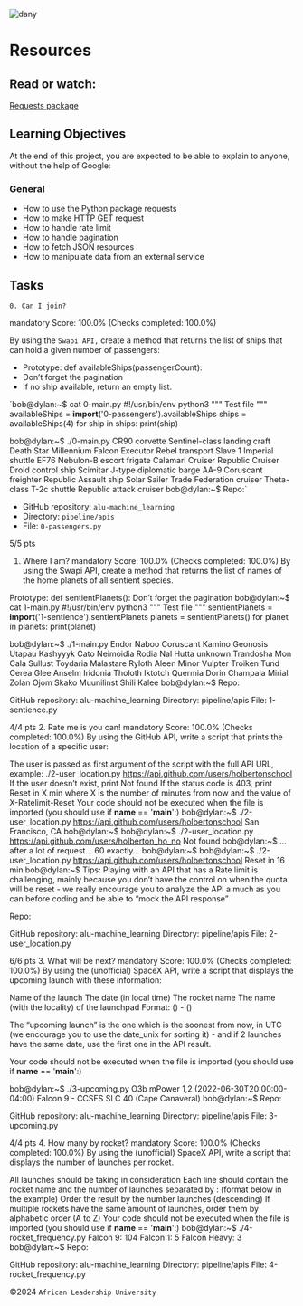 ![dany](https://github.com/user-attachments/assets/14386cdd-57c1-4552-b860-8f79367afd08)

# Resources
## Read or watch:

[Requests package](https://docs.python-requests.org/en/latest/)

## Learning Objectives

At the end of this project, you are expected to be able to explain to anyone, without the help of Google:

### General

- How to use the Python package requests
- How to make HTTP GET request
- How to handle rate limit
- How to handle pagination
- How to fetch JSON resources
- How to manipulate data from an external service

## Tasks

`0. Can I join?`

mandatory
Score: 100.0% (Checks completed: 100.0%)

By using the `Swapi API,` create a method that returns the list of ships that can hold a given number of passengers:

- Prototype: def availableShips(passengerCount):
- Don’t forget the pagination
- If no ship available, return an empty list.
  
`bob@dylan:~$ cat 0-main.py
#!/usr/bin/env python3
"""
Test file
"""
availableShips = __import__('0-passengers').availableShips
ships = availableShips(4)
for ship in ships:
    print(ship)

bob@dylan:~$ ./0-main.py
CR90 corvette
Sentinel-class landing craft
Death Star
Millennium Falcon
Executor
Rebel transport
Slave 1
Imperial shuttle
EF76 Nebulon-B escort frigate
Calamari Cruiser
Republic Cruiser
Droid control ship
Scimitar
J-type diplomatic barge
AA-9 Coruscant freighter
Republic Assault ship
Solar Sailer
Trade Federation cruiser
Theta-class T-2c shuttle
Republic attack cruiser
bob@dylan:~$
Repo:`

- GitHub repository: `alu-machine_learning`
- Directory: `pipeline/apis`
- File: `0-passengers.py`
 
5/5 pts
1. Where I am?
mandatory
Score: 100.0% (Checks completed: 100.0%)
By using the Swapi API, create a method that returns the list of names of the home planets of all sentient species.

Prototype: def sentientPlanets():
Don’t forget the pagination
bob@dylan:~$ cat 1-main.py
#!/usr/bin/env python3
"""
Test file
"""
sentientPlanets = __import__('1-sentience').sentientPlanets
planets = sentientPlanets()
for planet in planets:
    print(planet)

bob@dylan:~$ ./1-main.py
Endor
Naboo
Coruscant
Kamino
Geonosis
Utapau
Kashyyyk
Cato Neimoidia
Rodia
Nal Hutta
unknown
Trandosha
Mon Cala
Sullust
Toydaria
Malastare
Ryloth
Aleen Minor
Vulpter
Troiken
Tund
Cerea
Glee Anselm
Iridonia
Tholoth
Iktotch
Quermia
Dorin
Champala
Mirial
Zolan
Ojom
Skako
Muunilinst
Shili
Kalee
bob@dylan:~$
Repo:

GitHub repository: alu-machine_learning
Directory: pipeline/apis
File: 1-sentience.py
 
4/4 pts
2. Rate me is you can!
mandatory
Score: 100.0% (Checks completed: 100.0%)
By using the GitHub API, write a script that prints the location of a specific user:

The user is passed as first argument of the script with the full API URL, example: ./2-user_location.py https://api.github.com/users/holbertonschool
If the user doesn’t exist, print Not found
If the status code is 403, print Reset in X min where X is the number of minutes from now and the value of X-Ratelimit-Reset
Your code should not be executed when the file is imported (you should use if __name__ == '__main__':)
bob@dylan:~$ ./2-user_location.py https://api.github.com/users/holbertonschool
San Francisco, CA
bob@dylan:~$
bob@dylan:~$ ./2-user_location.py https://api.github.com/users/holberton_ho_no
Not found
bob@dylan:~$
... after a lot of request... 60 exactly...
bob@dylan:~$
bob@dylan:~$ ./2-user_location.py https://api.github.com/users/holbertonschool
Reset in 16 min
bob@dylan:~$ 
Tips: Playing with an API that has a Rate limit is challenging, mainly because you don’t have the control on when the quota will be reset - we really encourage you to analyze the API a much as you can before coding and be able to “mock the API response”

Repo:

GitHub repository: alu-machine_learning
Directory: pipeline/apis
File: 2-user_location.py
 
6/6 pts
3. What will be next?
mandatory
Score: 100.0% (Checks completed: 100.0%)
By using the (unofficial) SpaceX API, write a script that displays the upcoming launch with these information:

Name of the launch
The date (in local time)
The rocket name
The name (with the locality) of the launchpad
Format: <launch name> (<date>) <rocket name> - <launchpad name> (<launchpad locality>)

The “upcoming launch” is the one which is the soonest from now, in UTC (we encourage you to use the date_unix for sorting it) - and if 2 launches have the same date, use the first one in the API result.

Your code should not be executed when the file is imported (you should use if __name__ == '__main__':)

bob@dylan:~$ ./3-upcoming.py 
O3b mPower 1,2 (2022-06-30T20:00:00-04:00) Falcon 9 - CCSFS SLC 40 (Cape Canaveral)
bob@dylan:~$ 
Repo:

GitHub repository: alu-machine_learning
Directory: pipeline/apis
File: 3-upcoming.py
 
4/4 pts
4. How many by rocket?
mandatory
Score: 100.0% (Checks completed: 100.0%)
By using the (unofficial) SpaceX API, write a script that displays the number of launches per rocket.

All launches should be taking in consideration
Each line should contain the rocket name and the number of launches separated by : (format below in the example)
Order the result by the number launches (descending)
If multiple rockets have the same amount of launches, order them by alphabetic order (A to Z)
Your code should not be executed when the file is imported (you should use if __name__ == '__main__':)
bob@dylan:~$ ./4-rocket_frequency.py
Falcon 9: 104
Falcon 1: 5
Falcon Heavy: 3
bob@dylan:~$ 
Repo:

GitHub repository: alu-machine_learning
Directory: pipeline/apis
File: 4-rocket_frequency.py


©2024 `African Leadership University`
